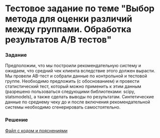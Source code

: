 # Тестовое задание по теме "Выбор метода для оценки различий между группами. Обработка результатов A/B тестов"

### Задание
Предположим, что мы построили рекомендательную систему и ожидаем, что средний чек клиента вследствие этого должен вырасти. Мы провели AB-тест и собрали данные по контрольной и тестовой группе. Необходимо предложить (с обоснованием) и провести статистический тест, который можно применить к этим данным (разрешено пользоваться следующими библиотеками: scipy, statsmodels), а также сделать выводы по результатам.
Синтетические данные по среднему чеку до и после включения рекомендательной системы необходимо сгенерировать самостоятельно.

### Решение
[Файл с кодом и пояснениями](/Projects/08_Natural_language_processing/01_Thematic_modeling/Solution.ipynb)
